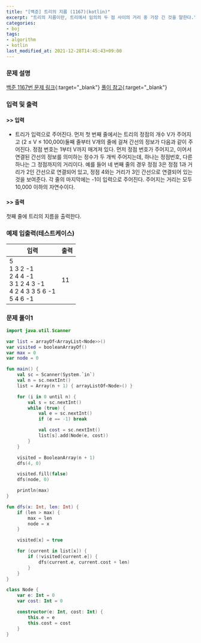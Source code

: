 ```yaml
---
title: "[백준] 트리의 지름 (1167)(kotlin)"
excerpt: "트리의 지름이란, 트리에서 임의의 두 점 사이의 거리 중 가장 긴 것을 말한다."
categories:
- boj
tags:
- algorithm
- kotlin
last_modified_at: 2021-12-28T14:45:43+09:00
---
```



### 문제 설명
[백준 1167번 문제 링크](https://www.acmicpc.net/problem/1167#description){:target="_blank"}
[풀이 참고](https://moonsbeen.tistory.com/101){:target="_blank"}




### 입력 및 출력
#### >> 입력
* 트리가 입력으로 주어진다. 먼저 첫 번째 줄에서는 트리의 정점의 개수 V가 주어지고 (2 ≤ V ≤ 100,000)둘째 줄부터 V개의 줄에 걸쳐 간선의 정보가 다음과 같이 주어진다. 정점 번호는 1부터 V까지 매겨져 있다.
먼저 정점 번호가 주어지고, 이어서 연결된 간선의 정보를 의미하는 정수가 두 개씩 주어지는데, 하나는 정점번호, 다른 하나는 그 정점까지의 거리이다. 예를 들어 네 번째 줄의 경우 정점 3은 정점 1과 거리가 2인 간선으로 연결되어 있고, 정점 4와는 거리가 3인 간선으로 연결되어 있는 것을 보여준다. 각 줄의 마지막에는 \-1이 입력으로 주어진다. 주어지는 거리는 모두 10,000 이하의 자연수이다.



#### >> 출력
첫째 줄에 트리의 지름을 출력한다.





### 예제 입출력(테스트케이스)


|입력|출력|
|-----|------|
|5<br>1 3 2 \-1<br>2 4 4 \-1<br>3 1 2 4 3 \-1<br>4 2 4 3 3 5 6 \-1<br>5 4 6 \-1|11|




### 문제 풀이1
```kotlin
import java.util.Scanner

var list = arrayOf<ArrayList<Node>>()
var visited = booleanArrayOf()
var max = 0
var node = 0

fun main() {
    val sc = Scanner(System.`in`)
    val n = sc.nextInt()
    list = Array(n + 1) { arrayListOf<Node>() }

    for (i in 0 until n) {
        val s = sc.nextInt()
        while (true) {
            val e = sc.nextInt()
            if (e == -1) break

            val cost = sc.nextInt()
            list[s].add(Node(e, cost))
        }
    }

    visited = BooleanArray(n + 1)
    dfs(4, 0)

    visited.fill(false)
    dfs(node, 0)

    println(max)
}

fun dfs(x: Int, len: Int) {
    if (len > max) {
        max = len
        node = x
    }

    visited[x] = true

    for (current in list[x]) {
        if (!visited[current.e]) {
            dfs(current.e, current.cost + len)
        }
    }
}

class Node {
    var e: Int = 0
    var cost: Int = 0

    constructor(e: Int, cost: Int) {
        this.e = e
        this.cost = cost
    }
}


```